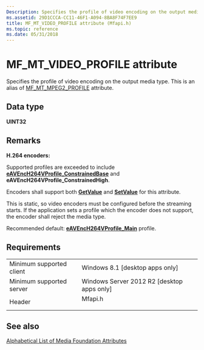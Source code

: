 ```yaml
---
Description: Specifies the profile of video encoding on the output media type. This is an alias of MF\_MT\_MPEG2\_PROFILE attribute.
ms.assetid: 29D1CCCA-CC11-46F1-A094-8BA8F74F7EE9
title: MF_MT_VIDEO_PROFILE attribute (Mfapi.h)
ms.topic: reference
ms.date: 05/31/2018
---
```


# MF\_MT\_VIDEO\_PROFILE attribute

Specifies the profile of video encoding on the output media type. This is an alias of [MF\_MT\_MPEG2\_PROFILE](mf-mt-mpeg2-profile-attribute.md) attribute.

## Data type

**UINT32**

## Remarks

**H.264 encoders:**

Supported profiles are exceeded to include [**eAVEncH264VProfile\_ConstrainedBase**](/windows/desktop/api/codecapi/ne-codecapi-eavench264vprofile) and **eAVEncH264VProfile\_ConstrainedHigh**.

Encoders shall support both [**GetValue**](/windows/desktop/api/mfobjects/nf-mfobjects-imfmediaevent-getvalue) and [**SetValue**](/windows/win32/api/strmif/nf-strmif-icodecapi-setvalue) for this attribute.

This is static, so video encoders must be configured before the streaming starts. If the application sets a profile which the encoder does not support, the encoder shall reject the media type.

Recommended default: [**eAVEncH264VProfile\_Main**](/windows/desktop/api/codecapi/ne-codecapi-eavench264vprofile) profile.

## Requirements



|                                     |                                                                                    |
|-------------------------------------|------------------------------------------------------------------------------------|
| Minimum supported client<br/> | Windows 8.1 \[desktop apps only\]<br/>                                       |
| Minimum supported server<br/> | Windows Server 2012 R2 \[desktop apps only\]<br/>                            |
| Header<br/>                   | <dl> <dt>Mfapi.h</dt> </dl> |



## See also

<dl> <dt>

[Alphabetical List of Media Foundation Attributes](alphabetical-list-of-media-foundation-attributes.md)
</dt> </dl>

 

 
